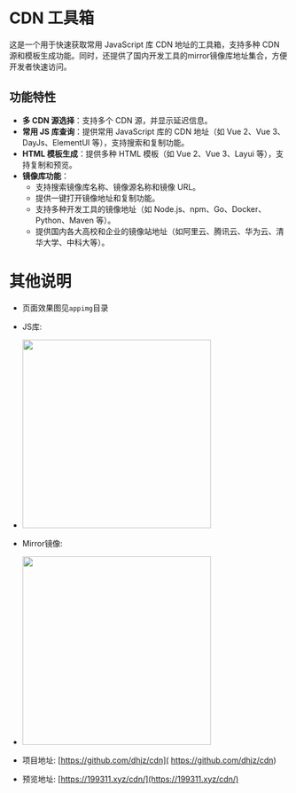 # CDN 工具箱

这是一个用于快速获取常用 JavaScript 库 CDN 地址的工具箱，支持多种 CDN 源和模板生成功能。同时，还提供了国内开发工具的mirror镜像库地址集合，方便开发者快速访问。

## 功能特性
- **多 CDN 源选择**：支持多个 CDN 源，并显示延迟信息。
- **常用 JS 库查询**：提供常用 JavaScript 库的 CDN 地址（如 Vue 2、Vue 3、DayJs、ElementUI 等），支持搜索和复制功能。
- **HTML 模板生成**：提供多种 HTML 模板（如 Vue 2、Vue 3、Layui 等），支持复制和预览。
- **镜像库功能**：
  - 支持搜索镜像库名称、镜像源名称和镜像 URL。
  - 提供一键打开镜像地址和复制功能。
  - 支持多种开发工具的镜像地址（如 Node.js、npm、Go、Docker、Python、Maven 等）。
  - 提供国内各大高校和企业的镜像站地址（如阿里云、腾讯云、华为云、清华大学、中科大等）。


# 其他说明
- 页面效果图见`appimg`目录
- JS库: 
- <img src="https://gcore.jsdelivr.net/gh/dhjz/cdn@master/appimg/app2.jpg" style="width: 340px;"/>
- Mirror镜像: 
- <img src="https://gcore.jsdelivr.net/gh/dhjz/cdn@master/appimg/app1.jpg" style="width: 340px;"/>

- 项目地址: [https://github.com/dhjz/cdn]( https://github.com/dhjz/cdn)  
- 预览地址: [https://199311.xyz/cdn/](https://199311.xyz/cdn/)
